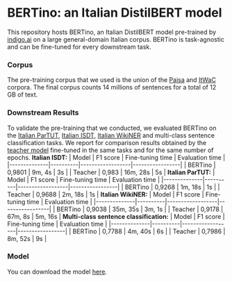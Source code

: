 # BERTino: an Italian DistilBERT model
This repository hosts BERTino, an Italian DistilBERT model pre-trained by
[indigo.ai](https://indigo.ai/en/)
on a large general-domain Italian corpus. BERTino is task-agnostic and can be 
fine-tuned for every downstream task.
### Corpus
The pre-training corpus that we used is the union of the
[Paisa](https://www.corpusitaliano.it/) and
[ItWaC](https://corpora.dipintra.it/public/run.cgi/corp_info?corpname=itwac_full)
corpora. The final corpus counts 14 millions of sentences for a total of 12 GB
of text.
### Downstream Results
To validate the pre-training that we conducted, we evaluated BERTino on the
[Italian ParTUT](https://universaldependencies.org/treebanks/it_partut/index.html),
[Italian ISDT](https://universaldependencies.org/treebanks/it_isdt/index.html),
[Italian WikiNER](https://figshare.com/articles/Learning_multilingual_named_entity_recognition_from_Wikipedia/5462500)
and multi-class sentence classification tasks. We report for comparison results
obtained by the [teacher model](https://huggingface.co/dbmdz/bert-base-italian-xxl-uncased)
fine-tuned in the same tasks and for the same number of epochs.
**Italian ISDT:**
| Model        | F1 score | Fine-tuning time | Evaluation time |
|--------------|----------|------------------|-----------------|
| BERTino      | 0,9801   | 9m, 4s           | 3s              |
| Teacher      | 0,983    | 16m, 28s         | 5s              |
**Italian ParTUT:**
| Model        | F1 score | Fine-tuning time | Evaluation time |
|--------------|----------|------------------|-----------------|
| BERTino      | 0,9268   | 1m, 18s           | 1s             |
| Teacher      | 0,9688    | 2m, 18s         | 1s              |
**Italian WikiNER:**
| Model        | F1 score | Fine-tuning time | Evaluation time |
|--------------|----------|------------------|-----------------|
| BERTino      | 0,9038  | 35m, 35s           | 3m, 1s             |
| Teacher      | 0,9178    | 67m, 8s         | 5m, 16s              |
**Multi-class sentence classification:**
| Model        | F1 score | Fine-tuning time | Evaluation time |
|--------------|----------|------------------|-----------------|
| BERTino      | 0,7788   | 4m, 40s           | 6s             |
| Teacher      | 0,7986    | 8m, 52s         | 9s              |
### Model
You can download the model [here](https://drive.google.com/drive/folders/1RqgeWCkbX6w5ffYnlHGsLSX-R4QRYaYE?usp=sharing).
